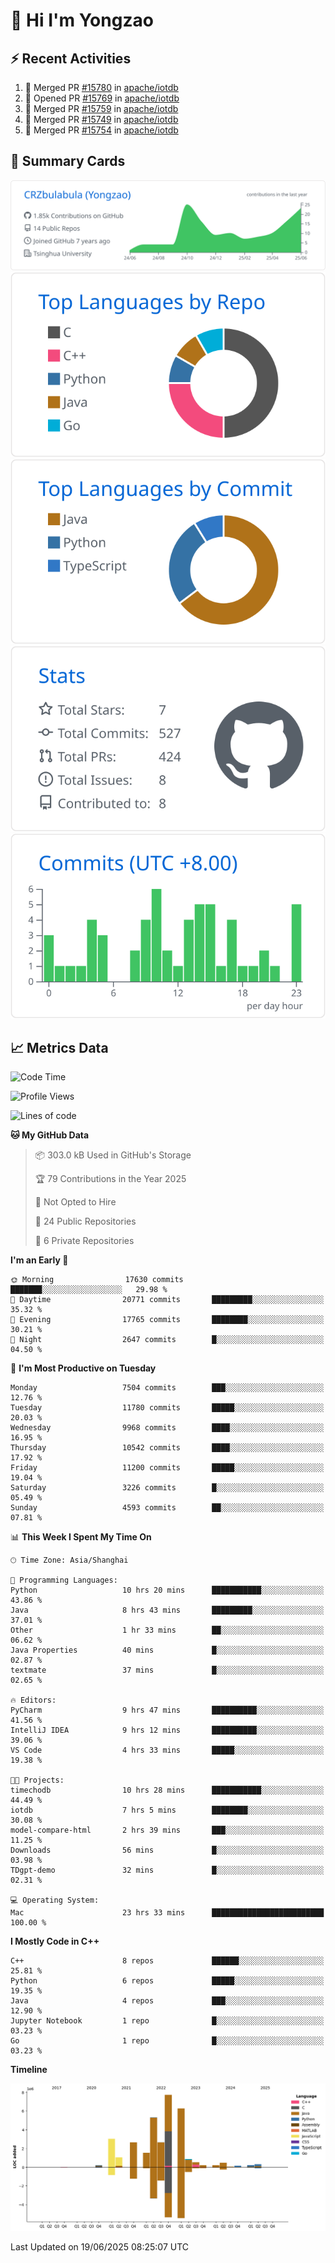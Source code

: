 # 👋 Hi I'm Yongzao

## ⚡ Recent Activities
<!--START_SECTION:activity-->
1. 🎉 Merged PR [#15780](https://github.com/apache/iotdb/pull/15780) in [apache/iotdb](https://github.com/apache/iotdb)
2. 💪 Opened PR [#15769](https://github.com/apache/iotdb/pull/15769) in [apache/iotdb](https://github.com/apache/iotdb)
3. 🎉 Merged PR [#15759](https://github.com/apache/iotdb/pull/15759) in [apache/iotdb](https://github.com/apache/iotdb)
4. 🎉 Merged PR [#15749](https://github.com/apache/iotdb/pull/15749) in [apache/iotdb](https://github.com/apache/iotdb)
5. 🎉 Merged PR [#15754](https://github.com/apache/iotdb/pull/15754) in [apache/iotdb](https://github.com/apache/iotdb)
<!--END_SECTION:activity-->

## 🎑 Summary Cards

[![](https://raw.githubusercontent.com/CRZbulabula/CRZbulabula/main/profile-summary-card-output/github/0-profile-details.svg)](https://github.com/vn7n24fzkq/github-profile-summary-cards)
[![](https://raw.githubusercontent.com/CRZbulabula/CRZbulabula/main/profile-summary-card-output/github/1-repos-per-language.svg)](https://github.com/vn7n24fzkq/github-profile-summary-cards) [![](https://raw.githubusercontent.com/CRZbulabula/CRZbulabula/main/profile-summary-card-output/github/2-most-commit-language.svg)](https://github.com/vn7n24fzkq/github-profile-summary-cards)
[![](https://raw.githubusercontent.com/CRZbulabula/CRZbulabula/main/profile-summary-card-output/github/3-stats.svg)](https://github.com/vn7n24fzkq/github-profile-summary-cards) [![](https://raw.githubusercontent.com/CRZbulabula/CRZbulabula/main/profile-summary-card-output/github/4-productive-time.svg)](https://github.com/vn7n24fzkq/github-profile-summary-cards)

## 📈 Metrics Data

<!--START_SECTION:waka-->
![Code Time](http://img.shields.io/badge/Code%20Time-949%20hrs%202%20mins-blue)

![Profile Views](http://img.shields.io/badge/Profile%20Views-0-blue)

![Lines of code](https://img.shields.io/badge/From%20Hello%20World%20I%27ve%20Written-33.3%20million%20lines%20of%20code-blue)

**🐱 My GitHub Data** 

> 📦 303.0 kB Used in GitHub's Storage 
 > 
> 🏆 79 Contributions in the Year 2025
 > 
> 🚫 Not Opted to Hire
 > 
> 📜 24 Public Repositories 
 > 
> 🔑 6 Private Repositories 
 > 
**I'm an Early 🐤** 

```text
🌞 Morning                17630 commits       ███████░░░░░░░░░░░░░░░░░░   29.98 % 
🌆 Daytime                20771 commits       █████████░░░░░░░░░░░░░░░░   35.32 % 
🌃 Evening                17765 commits       ████████░░░░░░░░░░░░░░░░░   30.21 % 
🌙 Night                  2647 commits        █░░░░░░░░░░░░░░░░░░░░░░░░   04.50 % 
```
📅 **I'm Most Productive on Tuesday** 

```text
Monday                   7504 commits        ███░░░░░░░░░░░░░░░░░░░░░░   12.76 % 
Tuesday                  11780 commits       █████░░░░░░░░░░░░░░░░░░░░   20.03 % 
Wednesday                9968 commits        ████░░░░░░░░░░░░░░░░░░░░░   16.95 % 
Thursday                 10542 commits       ████░░░░░░░░░░░░░░░░░░░░░   17.92 % 
Friday                   11200 commits       █████░░░░░░░░░░░░░░░░░░░░   19.04 % 
Saturday                 3226 commits        █░░░░░░░░░░░░░░░░░░░░░░░░   05.49 % 
Sunday                   4593 commits        ██░░░░░░░░░░░░░░░░░░░░░░░   07.81 % 
```


📊 **This Week I Spent My Time On** 

```text
🕑︎ Time Zone: Asia/Shanghai

💬 Programming Languages: 
Python                   10 hrs 20 mins      ███████████░░░░░░░░░░░░░░   43.86 % 
Java                     8 hrs 43 mins       █████████░░░░░░░░░░░░░░░░   37.01 % 
Other                    1 hr 33 mins        ██░░░░░░░░░░░░░░░░░░░░░░░   06.62 % 
Java Properties          40 mins             █░░░░░░░░░░░░░░░░░░░░░░░░   02.87 % 
textmate                 37 mins             █░░░░░░░░░░░░░░░░░░░░░░░░   02.65 % 

🔥 Editors: 
PyCharm                  9 hrs 47 mins       ██████████░░░░░░░░░░░░░░░   41.56 % 
IntelliJ IDEA            9 hrs 12 mins       ██████████░░░░░░░░░░░░░░░   39.06 % 
VS Code                  4 hrs 33 mins       █████░░░░░░░░░░░░░░░░░░░░   19.38 % 

🐱‍💻 Projects: 
timechodb                10 hrs 28 mins      ███████████░░░░░░░░░░░░░░   44.49 % 
iotdb                    7 hrs 5 mins        ████████░░░░░░░░░░░░░░░░░   30.08 % 
model-compare-html       2 hrs 39 mins       ███░░░░░░░░░░░░░░░░░░░░░░   11.25 % 
Downloads                56 mins             █░░░░░░░░░░░░░░░░░░░░░░░░   03.98 % 
TDgpt-demo               32 mins             █░░░░░░░░░░░░░░░░░░░░░░░░   02.31 % 

💻 Operating System: 
Mac                      23 hrs 33 mins      █████████████████████████   100.00 % 
```

**I Mostly Code in C++** 

```text
C++                      8 repos             ██████░░░░░░░░░░░░░░░░░░░   25.81 % 
Python                   6 repos             █████░░░░░░░░░░░░░░░░░░░░   19.35 % 
Java                     4 repos             ███░░░░░░░░░░░░░░░░░░░░░░   12.90 % 
Jupyter Notebook         1 repo              █░░░░░░░░░░░░░░░░░░░░░░░░   03.23 % 
Go                       1 repo              █░░░░░░░░░░░░░░░░░░░░░░░░   03.23 % 
```



**Timeline**

![Lines of Code chart](https://raw.githubusercontent.com/CRZbulabula/CRZbulabula/main/assets/bar_graph.png)


 Last Updated on 19/06/2025 08:25:07 UTC
<!--END_SECTION:waka-->

